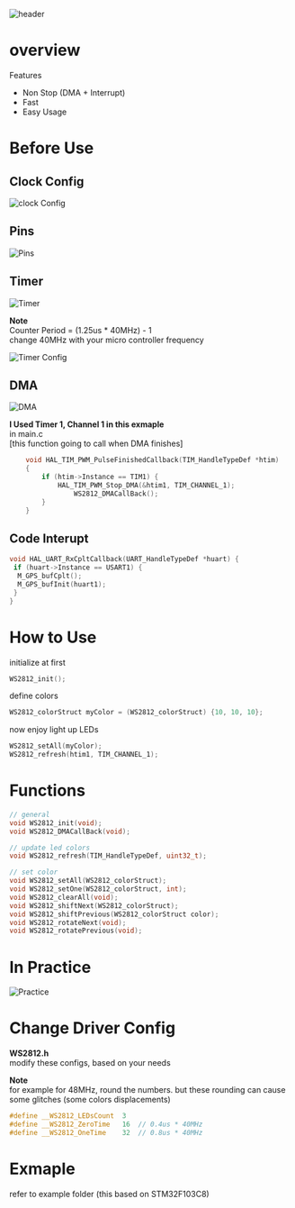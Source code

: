 ![header](https://capsule-render.vercel.app/api?type=waving&color=auto&height=400&section=header&text=ARM%20WS2812%20Driver&fontSize=80)

# overview

Features

- Non Stop (DMA + Interrupt)
- Fast
- Easy Usage

# Before Use

## Clock Config
![clock Config](./static/Clock.PNG)

## Pins
![Pins](./static/Pins.PNG)

## Timer
![Timer](./static/Timer.PNG)  

**Note**  
Counter Period = (1.25us * 40MHz) - 1  
change 40MHz with your micro controller frequency

![Timer Config](./static/TimerConf.PNG)

## DMA
![DMA](./static/DMAConf.PNG)

**I Used Timer 1, Channel 1 in this exmaple**  
in main.c  
[this function going to call when DMA finishes]
```c
    void HAL_TIM_PWM_PulseFinishedCallback(TIM_HandleTypeDef *htim)
    {
    	if (htim->Instance == TIM1) {
    		HAL_TIM_PWM_Stop_DMA(&htim1, TIM_CHANNEL_1);
    			WS2812_DMACallBack();
    	}
    }
```

## Code Interupt
```c
void HAL_UART_RxCpltCallback(UART_HandleTypeDef *huart) {
 if (huart->Instance == USART1) {
  M_GPS_bufCplt();
  M_GPS_bufInit(huart1);
 }
}
```

# How to Use  

initialize at first
```c
WS2812_init();
```

define colors
```cpp
WS2812_colorStruct myColor = (WS2812_colorStruct) {10, 10, 10};
```

now enjoy light up LEDs
```c
WS2812_setAll(myColor);
WS2812_refresh(htim1, TIM_CHANNEL_1);
```

# Functions
```c
// general
void WS2812_init(void);
void WS2812_DMACallBack(void);

// update led colors
void WS2812_refresh(TIM_HandleTypeDef, uint32_t);

// set color
void WS2812_setAll(WS2812_colorStruct);
void WS2812_setOne(WS2812_colorStruct, int);
void WS2812_clearAll(void);
void WS2812_shiftNext(WS2812_colorStruct);
void WS2812_shiftPrevious(WS2812_colorStruct color);
void WS2812_rotateNext(void);
void WS2812_rotatePrevious(void);
```

# In Practice
![Practice](./static/Practice.jpg)

# Change Driver Config
**WS2812.h**  
modify these configs, based on your needs  

**Note**  
for example for 48MHz, round the numbers. but these rounding can cause some glitches (some colors displacements) 
```c
#define __WS2812_LEDsCount	3
#define __WS2812_ZeroTime 	16	// 0.4us * 40MHz
#define __WS2812_OneTime	32	// 0.8us * 40MHz
```

# Exmaple
refer to example folder
(this based on STM32F103C8)